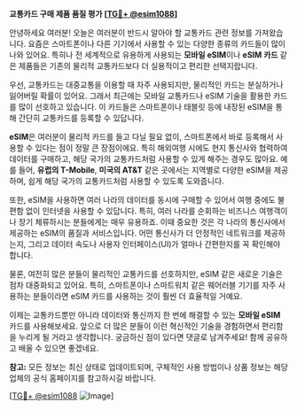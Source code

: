 **교통카드 구매 제품 품질 평가 [[TG💪+ @esim1088](https://t.me/s/esim1088)]**

안녕하세요 여러분! 오늘은 여러분이 반드시 알아야 할 교통카드 관련 정보를 가져왔습니다. 요즘은 스마트폰이나 다른 기기에서 사용할 수 있는 다양한 종류의 카드들이 많이 나와 있어요. 특히나 전 세계적으로 유용하게 사용되는 **모바일 eSIM**이나 **eSIM 카드** 같은 제품들은 기존의 물리적 교통카드보다 더 실용적이고 편리한 선택지랍니다.

우선, 교통카드는 대중교통을 이용할 때 자주 사용되지만, 물리적인 카드는 분실하거나 잃어버릴 확률이 있어요. 그래서 최근에는 모바일 교통카드나 eSIM 기술을 활용한 카드를 많이 선호하고 있습니다. 이 카드들은 스마트폰이나 태블릿 등에 내장된 eSIM을 통해 간단히 교통카드를 등록할 수 있답니다. 

**eSIM**은 여러분이 물리적 카드를 들고 다닐 필요 없이, 스마트폰에서 바로 등록해서 사용할 수 있다는 점이 정말 큰 장점이에요. 특히 해외여행 시에도 현지 통신사와 협력하여 데이터를 구매하고, 해당 국가의 교통카드처럼 사용할 수 있게 해주는 경우도 많아요. 예를 들어, **유럽의 T-Mobile**, **미국의 AT&T** 같은 곳에서는 지역별로 다양한 eSIM을 제공하며, 쉽게 해당 국가의 교통카드처럼 사용할 수 있도록 도와줍니다.

또한, eSIM을 사용하면 여러 나라의 데이터를 동시에 구매할 수 있어서 여행 중에도 불편함 없이 인터넷을 사용할 수 있답니다. 특히, 여러 나라를 순회하는 비즈니스 여행객이나 장기 체류하시는 분들에게는 매우 유용하죠. 이때 중요한 것은 각 나라의 통신사에서 제공하는 eSIM의 품질과 서비스입니다. 어떤 통신사가 더 안정적인 네트워크를 제공하는지, 그리고 데이터 속도나 사용자 인터페이스(UI)가 얼마나 간편한지를 꼭 확인해야 합니다.

물론, 여전히 많은 분들이 물리적인 교통카드를 선호하지만, eSIM 같은 새로운 기술은 점차 대중화되고 있어요. 특히, 스마트폰이나 스마트워치 같은 웨어러블 기기를 자주 사용하는 분들이라면 eSIM 카드를 사용하는 것이 훨씬 더 효율적일 거예요.

이제는 교통카드뿐만 아니라 데이터와 통신까지 한 번에 해결할 수 있는 **모바일 eSIM** 카드를 사용해보세요. 앞으로 더 많은 분들이 이런 혁신적인 기술을 경험하면서 편리함을 누리게 될 거라고 생각합니다. 궁금하신 점이 있다면 댓글로 남겨주세요! 함께 공유하고 배울 수 있으면 좋겠네요.

**참고:** 모든 정보는 최신 상태로 업데이트되며, 구체적인 사용 방법이나 상품 정보는 해당 업체의 공식 홈페이지를 참고하시길 바랍니다.

[[TG💪+ @esim1088](https://t.me/s/esim1088) ![Image](https://i.postimg.cc/Y0z9fWf4/image.png)]
